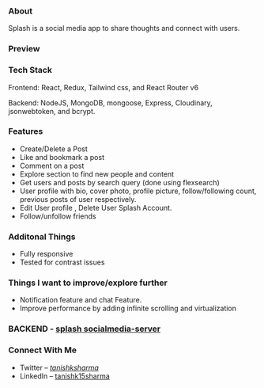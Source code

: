 
### About
Splash is a social media app to share thoughts and connect with users.

### Preview


### Tech Stack
Frontend: React, Redux, Tailwind css, and React Router v6

Backend: NodeJS, MongoDB, mongoose, Express, Cloudinary, jsonwebtoken, and bcrypt.

### Features
- Create/Delete a Post
- Like and bookmark a post
- Comment on a post
- Explore section to find new people and content
- Get users and posts by search query (done using flexsearch)
- User profile with bio, cover photo, profile picture, follow/following count, previous posts of user respectively.
- Edit User profile , Delete User Splash Account.
- Follow/unfollow friends 

### Additonal Things
- Fully responsive
- Tested for contrast issues


### Things I want to improve/explore further
- Notification feature and chat Feature.  
- Improve performance by adding infinite scrolling and virtualization

### BACKEND - [splash socialmedia-server](https://github.com/tanishk15sharma/socialmedia-server)

### Connect With Me
- Twitter – [_tanishksharma_](https://twitter.com/_tanishksharma)
- LinkedIn – [tanishk15sharma](https://www.linkedin.com/in/tanishk15sharma/)


